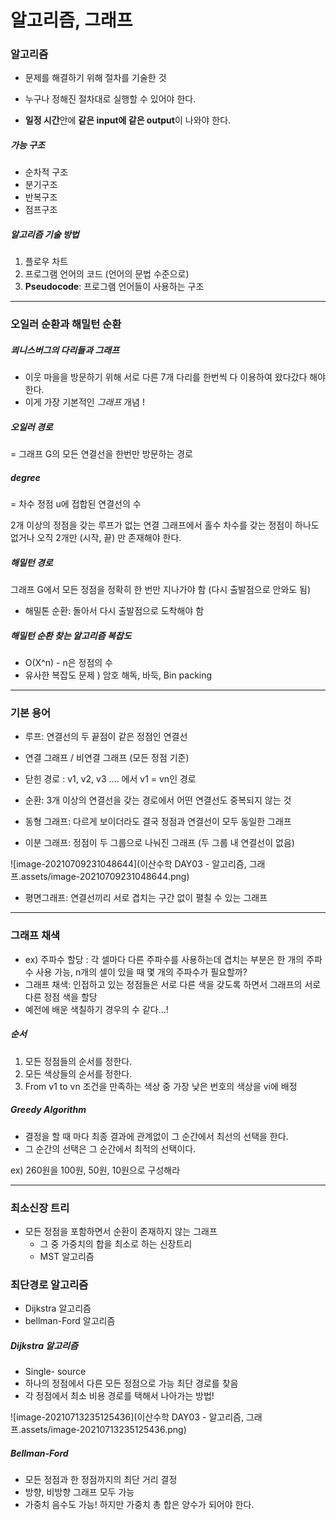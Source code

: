 # 알고리즘, 그래프



### 알고리즘

- 문제를 해결하기 위해 절차를 기술한 것 
- 누구나 정해진 절차대로 실행할 수 있어야 한다. 

- **일정 시간**안에 **같은 input에 같은 output**이 나와야 한다. 



##### 가능 구조 

- 순차적 구조 
- 분기구조
- 반복구조
- 점프구조 



##### 알고리즘 기술 방법

1. 플로우 차트 
2. 프로그램 언어의 코드 (언어의 문법 수준으로)
3. **Pseudocode**: 프로그램 언어들이 사용하는 구조 

<hr>

### 오일러 순환과 해밀턴 순환

##### 쾨니스버그의 다리들과 그래프

- 이웃 마을을 방문하기 위해 서로 다른 7개 다리를 한번씩 다 이용하여 왔다갔다 해야 한다.
- 이게 가장 기본적인 *그래프* 개념 ! 



##### 오일러 경로

= 그래프 G의 모든 연결선을 한번만 방문하는 경로 

##### degree

= 차수    정점 u에 접합된 연결선의 수 

2개 이상의 정점을 갖는 루프가 없는 연결 그래프에서 홀수 차수를 갖는 정점이 하나도 없거나 오직 2개만 (시작, 끝) 만 존재해야 한다. 



##### 해밀턴 경로 

그래프 G에서 모든 정점을 정확히 한 번만 지나가야 함 (다시 출발점으로 안와도 됨)

* 해밀톤 순환: 돌아서 다시 출발점으로 도착해야 함 



##### 해밀턴 순환 찾는 알고리즘 복잡도

- O(X^n) - n은 정점의 수 
- 유사한 복잡도 문제 ) 암호 해독, 바둑, Bin packing 

<hr>

### 기본 용어

- 루프: 연결선의 두 끝점이 같은 정점인 연결선
- 연결 그래프 / 비연결 그래프 (모든 정점 기준)

- 닫힌 경로 : v1, v2, v3 .... 에서 v1 = vn인 경로 
- 순환: 3개 이상의 연결선을 갖는 경로에서 어떤 연결선도 중복되지 않는 것 
- 동형 그래프: 다르게 보이더라도 결국 정점과 연결선이 모두 동일한 그래프
- 이분 그래프: 정점이 두 그룹으로 나눠진 그래프 (두 그룹 내 연결선이 없음)

![image-20210709231048644](이산수학 DAY03 - 알고리즘, 그래프.assets/image-20210709231048644.png)

- 평면그래프: 연결선끼리 서로 겹치는 구간 없이 펼칠 수 있는 그래프 

<hr>

### 그래프 채색

- ex) 주파수 할당 : 각 셀마다 다른 주파수를 사용하는데 겹치는 부분은 한 개의 주파수 사용 가능, n개의 셀이 있을 때 몇 개의 주파수가 필요할까?
- 그래프 채색: 인접하고 있는 정점들은 서로 다른 색을 갖도록 하면서 그래프의 서로 다른 정점 색을 할당 
- 예전에 배운 색칠하기 경우의 수 같다...! 



##### 순서

1. 모든 정점들의 순서를 정한다. 
2. 모든 색상들의 순서를 정한다. 
3. From v1 to vn 조건을 만족하는 색상 중 가장 낮은 번호의 색상을 vi에 배정 



##### Greedy Algorithm

- 결정을 할 때 마다 최종 결과에 관계없이 그 순간에서 최선의 선택을 한다. 
- 그 순간의 선택은 그 순간에서 최적의 선택이다. 

ex) 260원을 100원, 50원, 10원으로 구성해라 

<hr>

### 최소신장 트리

- 모든 정점을 포함하면서 순환이 존재하지 않는 그래프 
  -  그 중 가중치의 합을 최소로 하는 신장트리 
  - MST 알고리즘 



### 최단경로 알고리즘

- Dijkstra 알고리즘 
- bellman-Ford 알고리즘 



##### Dijkstra 알고리즘 

- Single- source 
- 하나의 정점에서 다른 모든 정점으로 가능 최단 경로를 찾음 
- 각 정점에서 최소 비용 경로를 택해서 나아가는 방법! 

![image-20210713235125436](이산수학 DAY03 - 알고리즘, 그래프.assets/image-20210713235125436.png)

##### Bellman-Ford

- 모든 정점과 한 정점까지의 최단 거리 결정 
- 방향, 비방향 그래프 모두 가능 
- 가중치 음수도 가능! 하지만 가중치 총 합은 양수가 되어야 한다. 

